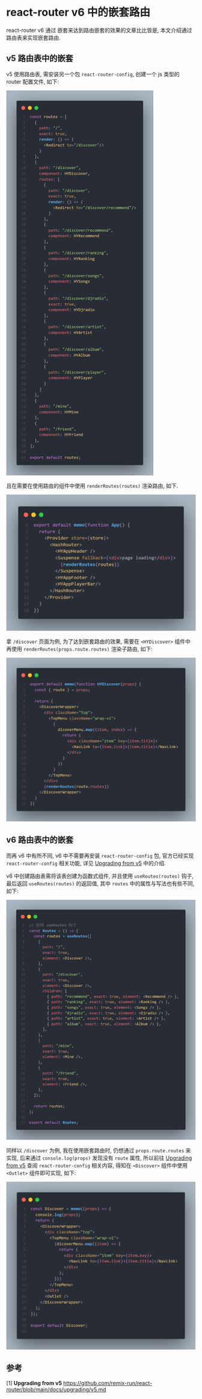 # react-router v6 中的嵌套路由

react-router v6 通过 <Route> 嵌套来达到路由嵌套的效果的文章比比皆是, 本文介绍通过路由表来实现嵌套路由.

## v5 路由表中的嵌套

v5 使用路由表, 需安装另一个包 `react-router-config`, 创建一个 js 类型的 router 配置文件, 如下:

![](/desc_static/asset/img/react-router-v6中的嵌套路由-v5-01.png)

且在需要在使用路由的组件中使用 `renderRoutes(routes)` 渲染路由, 如下.

![](/desc_static/asset/img/react-router-v6中的嵌套路由-v5-03.png)

拿 `/discover` 页面为例, 为了达到嵌套路由的效果, 需要在 `<HYDiscover>` 组件中再使用 `renderRoutes(props.route.routes)` 渲染子路由, 如下:

![](/desc_static/asset/img/react-router-v6中的嵌套路由-v5-02.png)

## v6 路由表中的嵌套

而再 v6 中有所不同, v6 中不需要再安装 `react-router-config` 包, 官方已经实现 `react-router-config` 相关功能, 详见 [Upgrading from v5](https://github.com/remix-run/react-router/blob/main/docs/upgrading/v5.md) 中的介绍.

v6 中创建路由表需将该表创建为函数式组件, 并且使用 `useRoutes(routes)` 钩子, 最后返回 `useRoutes(routes)` 的返回值, 其中 `routes` 中的属性与写法也有些不同, 如下:

![](/desc_static/asset/img/react-router-v6中的嵌套路由-v6-01.png)

同样以 `/discover` 为例, 我在使用嵌套路由时, 仍想通过 `props.route.routes` 来实现, 后来通过 `console.log(props)` 发现没有 `route` 属性, 所以前往 [Upgrading from v5](https://github.com/remix-run/react-router/blob/main/docs/upgrading/v5.md) 查阅 `react-router-config` 相关内容, 得知在 `<Discover>` 组件中使用 `<Outlet>` 组件即可实现, 如下:

![](/desc_static/asset/img/react-router-v6中的嵌套路由-v6-02.png)

## 参考

[1] **Upgrading from v5** https://github.com/remix-run/react-router/blob/main/docs/upgrading/v5.md
